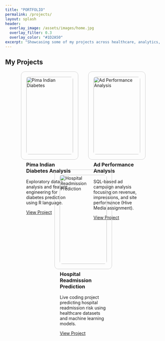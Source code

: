 ```yaml
---
title: "PORTFOLIO"
permalink: /projects/
layout: splash
header:
  overlay_image: /assets/images/home.jpg
  overlay_filter: 0.3
  overlay_color: "#1D2A50"
excerpt: "Showcasing some of my projects across healthcare, analytics, and social impact domains."
---
```


## My Projects

<div style="display: flex; flex-wrap: wrap; gap: 2rem; justify-content: center;">

<div style="flex: 0 1 30%; border: 1px solid #ccc; border-radius: 12px; padding: 1rem;">
  <img src="https://via.placeholder.com/400x200?text=Pima+Indian+Diabetes" alt="Pima Indian Diabetes" style="width: 100%; border-radius: 8px;">
  <h3>Pima Indian Diabetes Analysis </h3>
  <p>Exploratory data analysis and feature engineering for diabetes prediction using R language.</p>
  <a href="https://github.com/TheAEkpo/AEkportfolio/tree/main/Pima-Indian-Diabetes-R" target="_blank">View Project</a>
</div>

<!--
<div style="flex: 0 1 30%; border: 1px solid #ccc; border-radius: 12px; padding: 1rem;">
  <img src="https://via.placeholder.com/400x200?text=Feminence+Cycle+Tracker" alt="Feminence Cycle Tracker" style="width: 100%; border-radius: 8px;">
  <h3>Feminence: Cycle Tracker App </h3>
  <p>A Windows-based application built with C# and Visual Studio for menstrual cycle tracking and wellness prediction.</p>
  <a href="https://github.com/TheAEkpo/AEkportfolio/tree/main/Feminence-Cycle-Tracker" target="_blank">View Project</a>
</div>

<div style="flex: 0 1 30%; border: 1px solid #ccc; border-radius: 12px; padding: 1rem;">
  <img src="https://via.placeholder.com/400x200?text=Breast+Cancer+XAI" alt="Breast Cancer Survival Prediction" style="width: 100%; border-radius: 8px;">
  <h3>Breast Cancer Survival Prediction (XAI Techniques)</h3>
  <p>Application of explainable AI (XAI) techniques using Python and Jupyter to predict breast cancer survival outcomes.</p>
  <a href="https://github.com/TheAEkpo/AEkportfolio/tree/main/Breast-Cancer-XAI" target="_blank">View Project</a>
</div>
-->

<div style="flex: 0 1 30%; border: 1px solid #ccc; border-radius: 12px; padding: 1rem;">
  <img src="https://via.placeholder.com/400x200?text=Ad+Performance+SQL" alt="Ad Performance Analysis" style="width: 100%; border-radius: 8px;">
  <h3>Ad Performance Analysis </h3>
  <p>SQL-based ad campaign analysis focusing on revenue, impressions, and site performance (Hive Media assignment).</p>
  <a href="https://github.com/TheAEkpo/AEkportfolio/tree/main/Ad-Performance-SQL" target="_blank">View Project</a>
</div>

<div style="flex: 0 1 30%; border: 1px solid #ccc; border-radius: 12px; padding: 1rem;">
  <img src="https://via.placeholder.com/400x200?text=Hospital+Readmission+Python" alt="Hospital Readmission Prediction" style="width: 100%; border-radius: 8px;">
  <h3>Hospital Readmission Prediction </h3>
  <p>Live coding project predicting hospital readmission risk using healthcare datasets and machine learning models.</p>
  <a href="https://github.com/TheAEkpo/AEkportfolio/tree/main/Hospital-Readmission-Python" target="_blank">View Project</a>
</div>

<!--
<div style="flex: 0 1 30%; border: 1px solid #ccc; border-radius: 12px; padding: 1rem;">
  <img src="https://via.placeholder.com/400x200?text=Housing+Access+GCGO" alt="Housing Access Platform" style="width: 100%; border-radius: 8px;">
  <h3>Housing Access Platform - UrbanX </h3>
  <p>Prototype of a digital housing access and matchmaking platform for underserved urban populations (Global Hackathon Project).</p>
  <a href="https://github.com/TheAEkpo/AEkportfolio/tree/main/Housing-Access-GCGO" target="_blank">View Project</a>
</div>
-->

</div>
